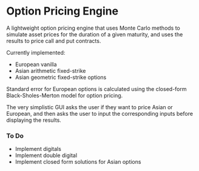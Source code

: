 # Option Pricing Engine

A lightweight option pricing engine that uses Monte Carlo methods to simulate asset prices for the duration of a given maturity, and uses the results to price call and put contracts. 

Currently implemented:
- European vanilla
- Asian arithmetic fixed-strike
- Asian geometric fixed-strike options 

Standard error for European options is calculated using the closed-form Black-Sholes-Merton model for option pricing. 

The very simplistic GUI asks the user if they want to price Asian or European, and then asks the user to input the corresponding inputs before displaying the results. 

### To Do

- Implement digitals
- Implement double digital
- Implement closed form solutions for Asian options
